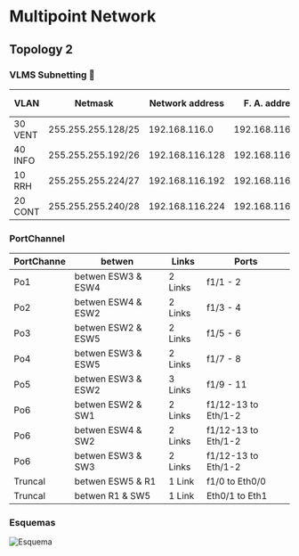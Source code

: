# Multipoint Network

## Topology 2

### VLMS Subnetting 📄

| VLAN | 	Netmask | Network address | F. A. address | L. A. address | D. broadcast  | H. needed | H. number |
| ------------- |------------- | ------------- | -------------| ------------- | -------------| ------------- | ------------- |
| 30 VENT | 255.255.255.128/25 | 192.168.116.0 | 192.168.116.1 |  192.168.116.126 | 192.168.116.127 | 123 | 128|
| 40 INFO | 255.255.255.192/26 | 192.168.116.128 | 192.168.116.129 | 192.168.116.190 | 192.168.116.191 | 37 | 64|
| 10 RRH | 255.255.255.224/27 | 192.168.116.192 | 192.168.116.193 | 192.168.116.222 | 192.168.116.223 | 21 | 32 |
| 20 CONT | 255.255.255.240/28 | 192.168.116.224 | 192.168.116.225 | 192.168.116.238 | 192.168.116.239 | 8 | 16 |

### PortChannel
| PortChanne | betwen | Links | Ports |
| ------------- | ------------- | ------------- | ------------- |
| Po1 | betwen ESW3 & ESW4 | 2 Links | f1/1 - 2 |
| Po2 | betwen ESW4 & ESW2 | 2 Links | f1/3 - 4 |
| Po3 | betwen ESW2 & ESW5 | 2 Links | f1/5 - 6 |
| Po4 | betwen ESW3 & ESW5 | 2 Links | f1/7 - 8 |
| Po5 | betwen ESW3 & ESW2 | 3 Links | f1/9 - 11 |
| Po6 | betwen ESW2 & SW1 | 2 Links | f1/12-13 to Eth/1-2 |
| Po6 | betwen ESW4 & SW2 | 2 Links | f1/12-13 to Eth/1-2 |
| Po6 | betwen ESW3 & SW3 | 2 Links | f1/12-13 to Eth/1-2 |
| Truncal | betwen ESW5 & R1 | 1 Link | f1/0 to Eth0/0 |
| Truncal | betwen R1 & SW5 | 1 Link | Eth0/1 to Eth1 |

### Esquemas
![Esquema](https://github.com/jmansilla-2014056/galery/blob/master/Nueva%20carpeta/52a5ae1e-2e17-43a7-a940-ec839d1cea14.jpg)
